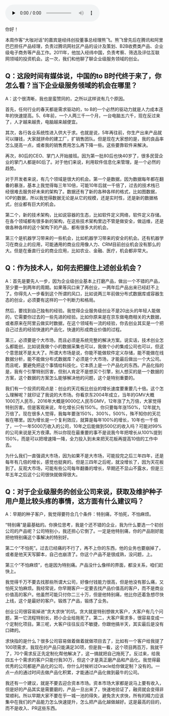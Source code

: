 <audio id="audio" title="大咖对话 | 创业就是把自己过去的经验快速的产品化" controls="" preload="none"><source id="mp3" src="https://static001.geekbang.org/resource/audio/72/24/72c2a61018b57a441607f9c6a62f8b24.mp3"></audio>

你好！

本周作客“大咖对话”的嘉宾是经纬创投董事总经理熊飞。熊飞曾先后在腾讯和阿里巴巴担任产品经理，负责过腾讯网社区产品的设计及策划、B2B收费类产品、企业级电子商务等产品工作。2011年，他加入经纬中国，负责考察、筛选及评估互联网领域的投资机会。这一次，我们和他聊了聊企业级服务领域的创业。

## Q：这段时间有媒体说，中国的to B时代终于来了，你怎么看？当下企业级服务领域的机会在哪里？

A：这个很清晰，我也是蛮赞同的，之所以这样说有几个原因。

首先，任何行业的春天都是需求驱动的，to B的一个必然的驱动力就是人力成本逐年的快速提高。5、6年前，一个人两三千一个月，一台电脑五六千，现在反过来了，人才越来越贵，电脑越来越便宜。

其次，各行各业系统性进入供大于求。也就是说，5年再往前，你生产出来产品就可以赚钱，大家就拼命的建工厂，扩销售团队。但是现在大家想的是，我的良品率怎么提高一点，或者我的销售费用怎么再下降一些。这些要靠软件来解决。

再次，80后的CEO、掌门人开始接班。因为第一批80后也快40岁了，很多民营企业的掌门人都是80后了。对于他们来说，利用软件信息化来管理，是一个必然的趋势。

对于开发者来说，有几个领域是很大的机会。第一个是数据，因为数据每年都在翻番的暴涨，基本上我觉得每三年10倍，可能10年后就一千倍了，过去的技术栈已经很难去服务好未来的架构了。数据还有了新的各种各样的格式，比如图数据，IOP的数据，所以我觉得数据无论是从它的规模，还是实时性，还是新的数据格式，创业都有巨大的机会。

第二个，新的技术架构，比如说容器的生态，比如软件定义网络，软件定义存储。在各个领域都有很多新的架构，在这些技术架构里边不管是做安全，做运维，还是做各种各样的这个架构下的产品，都有很多大的机会。

第三个是机器学习带来的一些机会，比如机器学习带来的安全的机会。还有机器学习在商业上的应用，可能通用的商业应用像人力、CRM目前创业机会没有那么的大。但是在垂直行业的商业应用，比如农业、金融、医疗，机会都非常大。

## Q：作为技术人，如何去把握住上述创业机会？

A：首先是要先人一步，因为企业级创业基本上打磨产品，做出一个不错的产品，至少要一到两年的周期。如果等风口来了再创业，一两年后产品出来已经赶不上了。你得先人一步看到这个所谓的风口，比如说两三年前做分布式数据库或容器生态的创业，必须要有这样的一个判断力和格局。

然后，要找到自己独有的经验。我觉得企业服务级创业不是20出头的年轻人能做的，它需要你过去的一些先进的经验。比如你原来是在京东做电商相关的大数据，或者原来在阿里云做实时数据，在这个领域有一流的经验，你去创业其实是一个把自己过去的经验快速的产品化，快速的形成商业价值的过程。

第三，必须要是个大市场，而且必须是系统完整的解决方案。说实话，技术创业怎么都能创，比如说我做个小的数据采集也可以，我做个小的集成公司也可以，但这个意思就不是太大了。所谓大市场是说，你能不能做软件定义存储，能不能做在线数据分析，能不能做分布式数据库？必须是个大市场，才能最后做出一个大公司。而且呢，要避免把这个事情给科技化，它本质上是一个产品化的东西。产品化指的是，我有个引擎特别厉害，但别人肯定不是想买个引擎，别人想买的是一个数据的方案，这个数据的方案怎么能够解决他的问题，这个是特别重要的。

我们有一个投资的观点是：创业的天花板比创业的增长速度要重要几十倍。这个怎么理解呢？就印证了我说的大市场。你看京东2004年成立，当年的GMV大概1000万人民币，2016年大概是9000亿人民币GMV，12年涨了九万倍，大家觉得特别厉害。但是客观来说，年化增长只有150%。你只要每年涨150%，12年就九万倍了。现在很多人觉得，我每年要涨150%，300%，500%，殊不知你的天花板在哪里。因为增长是一个复利效应，就算是每年100%的增长，10年也一千倍了，一个一年5000万收入的公司，10年之后能做到500亿的收入吗？可能对99%的公司来说是天方夜谭。所以你现在最重要的事不是说我今年把增长从100%提到150%，而是可以把增速降一降，全力投入到未来把天花板再提高10倍的工作中去。

为什么我们一直强调大市场，因为如果不是大市场，可能投完之后三年四年，还是每年有几倍的增长，感觉也挺爽的。但是三四年之后呢，就没增长了，因为天花板到了。反观大市场，可能有些公司每年翻番的增长，早期还不显山不露水，但是三年五年之后这个公司很快就做得很大。

## Q：对于企业级服务的创业公司来说，获取及维护种子用户是比较头疼的事情，这方面有什么建议吗？

A：早期的种子客户，我觉得要符合几个条件：特别痛，不怕死，不怕麻烦。

“特别痛”是最基础的。你换位思考，我是个还不错的企业，我为什么要选一个初创公司的产品呢？公司特别小，我还担心它倒了。一定是他特别痛，你的产品刚好能把他特别痛这个事解决的特别好。

第二个“不怕死”。过去已经痛的不行了，再不上你的东西，他的业务也要崩掉了，或者是他天天写脚本，自己也崩溃了。你这个产品不是很成熟，没问题，上。

第三个“不怕麻烦”，也是因为特别痛。产品没什么像样的界面，都没关系，咱们赶快上。

我觉得千万不要去找那些所谓大公司，好像付钱能力很高，但是他没有那么痛，又怕死又怕麻烦。我经常说，你早期客户一定要去找产品价值高的客户，而不是商业价值高的客户。他虽然可能只付你二三十万，但是他特别痛，他比你还着急想尽快上线，这个是最好的客户。锻炼了产品，锻炼了业务。

创业公司很容易掉进“贪大求快”的坑。贪大就是特别想做大客户，大客户有几个问题，第一它流程特别长，把小企业给拖死了。第二，大客户需求多，很容易变成一个定制化项目。第三呢，大客户往往反应不敏捷，你跟他搞半天，其实最后是没有口碑的。

求快指的是什么？很多公司容易做着做着就做项目去了，比如有一个客户给我提了100项需求，我现在的产品只能满足30项，但是我一看，这个项目两百万，我就干了，70个需求反正先定制化帮他解决了，这一搞就把自己拖死了。反过来，给我四五十个需求的客户只能付我30万，但这个才是真正磨产品和产品化。我觉得最优秀的公司都是产品化的公司，你什么时候听过Oracle给你做定制？没有的。一点一点的通过时间去做产品化积累，才能通过产品化做到最牛的公司。

我还有一个建议，就是不要去迎合资本市场。资本市场大家都是说马上要有收入，但是好的产品其实是需要磨的，产品一旦出来了，快速地验证了，融资就会变得非常顺利。所以早期大家不要在乎一城一池的得失，避免贪大求快，所有的精力应该集中在我们的产品能力怎么快速提升，怎么把产品化越做越好。这是最高的目的，而不是收入、PR这些东西。


